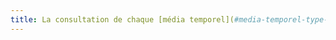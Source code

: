 ```yaml
---
title: La consultation de chaque [média temporel](#media-temporel-type-son-video-et-synchronise) est-elle, si nécessaire, [contrôlable par le clavier et tout dispositif de pointage](#accessible-et-activable-par-le-clavier-et-tout-dispositif-de-pointage) ?
---
```

